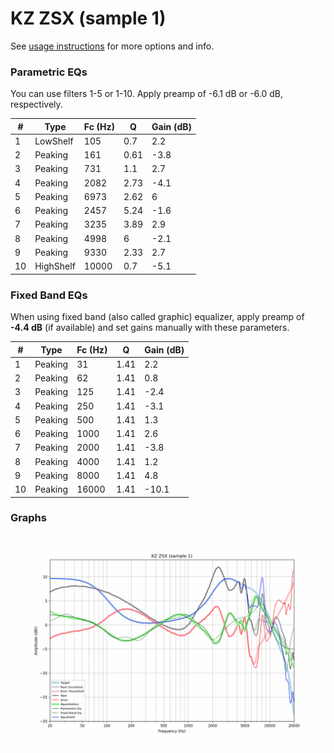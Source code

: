 # KZ ZSX (sample 1)
See [usage instructions](https://github.com/jaakkopasanen/AutoEq#usage) for more options and info.

### Parametric EQs
You can use filters 1-5 or 1-10. Apply preamp of -6.1 dB or -6.0 dB, respectively.

|   # | Type      |   Fc (Hz) |    Q |   Gain (dB) |
|-----|-----------|-----------|------|-------------|
|   1 | LowShelf  |       105 | 0.7  |         2.2 |
|   2 | Peaking   |       161 | 0.61 |        -3.8 |
|   3 | Peaking   |       731 | 1.1  |         2.7 |
|   4 | Peaking   |      2082 | 2.73 |        -4.1 |
|   5 | Peaking   |      6973 | 2.62 |         6   |
|   6 | Peaking   |      2457 | 5.24 |        -1.6 |
|   7 | Peaking   |      3235 | 3.89 |         2.9 |
|   8 | Peaking   |      4998 | 6    |        -2.1 |
|   9 | Peaking   |      9330 | 2.33 |         2.7 |
|  10 | HighShelf |     10000 | 0.7  |        -5.1 |

### Fixed Band EQs
When using fixed band (also called graphic) equalizer, apply preamp of **-4.4 dB** (if available) and set gains manually with these parameters.

|   # | Type    |   Fc (Hz) |    Q |   Gain (dB) |
|-----|---------|-----------|------|-------------|
|   1 | Peaking |        31 | 1.41 |         2.2 |
|   2 | Peaking |        62 | 1.41 |         0.8 |
|   3 | Peaking |       125 | 1.41 |        -2.4 |
|   4 | Peaking |       250 | 1.41 |        -3.1 |
|   5 | Peaking |       500 | 1.41 |         1.3 |
|   6 | Peaking |      1000 | 1.41 |         2.6 |
|   7 | Peaking |      2000 | 1.41 |        -3.8 |
|   8 | Peaking |      4000 | 1.41 |         1.2 |
|   9 | Peaking |      8000 | 1.41 |         4.8 |
|  10 | Peaking |     16000 | 1.41 |       -10.1 |

### Graphs
![](./KZ%20ZSX%20(sample%201).png)
